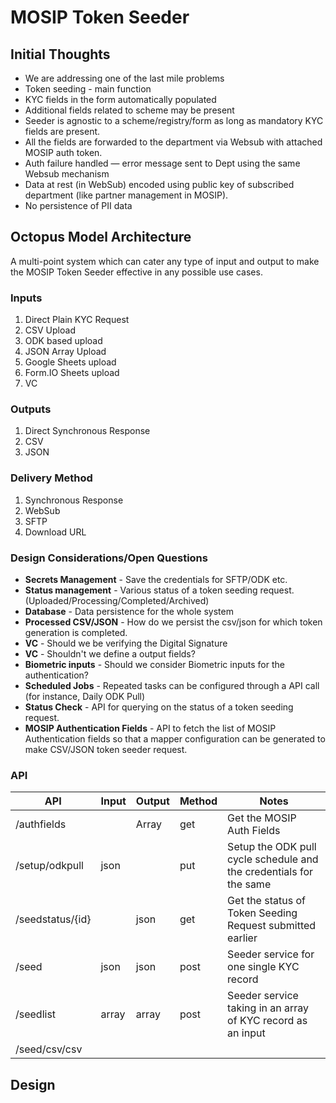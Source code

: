 # MOSIP Token Seeder



## Initial Thoughts

* We are addressing one of the last mile problems
* Token seeding - main function
* KYC fields in the form automatically populated
* Additional fields related to scheme may be present
* Seeder is agnostic to a scheme/registry/form as long as mandatory KYC fields are present.
* All the fields are forwarded to the department via Websub with attached MOSIP auth token.
* Auth failure handled — error message sent to Dept using the same Websub mechanism
* Data at rest (in WebSub) encoded using public key of subscribed department (like partner management in MOSIP).
* No persistence of PII data

## Octopus Model Architecture

A multi-point system which can cater any type of input and output to make the MOSIP Token Seeder effective in any possible use cases.

### Inputs

1. Direct Plain KYC Request
2. CSV Upload
3. ODK based upload
4. JSON Array Upload
5. Google Sheets upload
6. Form.IO Sheets upload
7. VC

### Outputs

1. Direct Synchronous Response
2. CSV
3. JSON

### Delivery Method

1. Synchronous Response
2. WebSub
3. SFTP
4. Download URL

### Design Considerations/Open Questions

* **Secrets Management** - Save the credentials for SFTP/ODK etc.
* **Status management** - Various status of a token seeding request. (Uploaded/Processing/Completed/Archived)
* **Database** - Data persistence for the whole system
* **Processed CSV/JSON** - How do we persist the csv/json for which token generation is completed.
* **VC** - Should we be verifying the Digital Signature
* **VC** - Shouldn't we define a output fields?
* **Biometric inputs** - Should we consider Biometric inputs for the authentication?
* **Scheduled Jobs** - Repeated tasks can be configured through a API call (for instance, Daily ODK Pull)
* **Status Check** - API for querying on the status of a token seeding request.
* **MOSIP Authentication Fields** - API to fetch the list of MOSIP Authentication fields so that a mapper configuration can be generated to make CSV/JSON token seeder request.   &#x20;

### API

| API              | Input | Output | Method | Notes                                                              |
| ---------------- | ----- | ------ | ------ | ------------------------------------------------------------------ |
| /authfields      |       | Array  | get    | Get the MOSIP Auth Fields                                          |
| /setup/odkpull   | json  |        | put    | Setup the ODK pull cycle schedule and the credentials for the same |
| /seedstatus/{id} |       | json   | get    | Get the status of Token Seeding Request submitted earlier          |
| /seed            | json  | json   | post   | Seeder service for one single KYC record                           |
| /seedlist        | array | array  | post   | Seeder service taking in an array of KYC record as an input        |
| /seed/csv/csv    |       |        |        |                                                                    |

## Design
